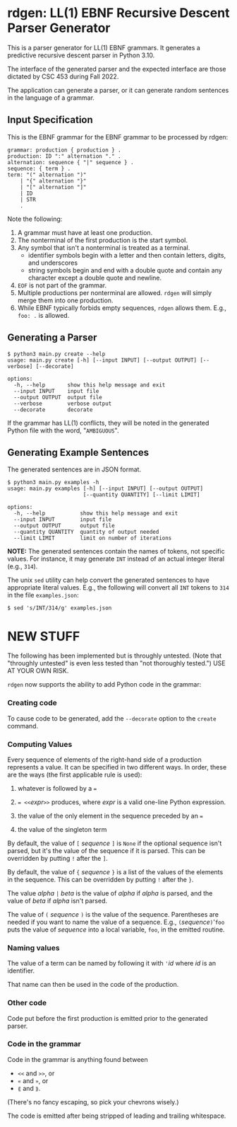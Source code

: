# rdgen: LL(1) EBNF Recursive Descent Parser Generator

This is a parser generator for LL(1) EBNF grammars. It generates a predictive recursive descent parser in Python 3.10.

The interface of the generated parser and the expected interface are those dictated by CSC 453 during Fall 2022.

The application can generate a parser, or it can generate random sentences in the language of a grammar.

## Input Specification

This is the EBNF grammar for the EBNF grammar to be processed by rdgen:

```
grammar: production { production } .
production: ID ":" alternation "." .
alternation: sequence { "|" sequence } .
sequence: { term } .
term: "(" alternation ")"
    | "{" alternation "}"
    | "[" alternation "]"
    | ID
    | STR
    .
```

Note the following:
1. A grammar must have at least one production.
2. The nonterminal of the first production is the start symbol.
3. Any symbol that isn't a nonterminal is treated as a terminal.
   * identifier symbols begin with a letter and then contain letters, digits, and underscores
   * string symbols begin and end with a double quote and contain any character except a double quote and newline.
4. `EOF` is not part of the grammar.
5. Multiple productions per nonterminal are allowed.  `rdgen` will simply merge them into one production.
6. While EBNF typically forbids empty sequences, `rdgen` allows them.  E.g., `foo: .` is allowed.


## Generating a Parser

```
$ python3 main.py create --help
usage: main.py create [-h] [--input INPUT] [--output OUTPUT] [--verbose] [--decorate]

options:
  -h, --help       show this help message and exit
  --input INPUT    input file
  --output OUTPUT  output file
  --verbose        verbose output
  --decorate       decorate
```

If the grammar has LL(1) conflicts, they will be noted in the generated Python file with the word, "`AMBIGUOUS`".

## Generating Example Sentences

The generated sentences are in JSON format.




```
$ python3 main.py examples -h
usage: main.py examples [-h] [--input INPUT] [--output OUTPUT]
                        [--quantity QUANTITY] [--limit LIMIT]

options:
  -h, --help           show this help message and exit
  --input INPUT        input file
  --output OUTPUT      output file
  --quantity QUANTITY  quantity of output needed
  --limit LIMIT        limit on number of iterations
```

**NOTE:** The generated sentences contain the names of tokens, not specific values.  For instance, it may generate `INT` instead of an actual integer literal (e.g., `314`).

The unix `sed` utility can help convert the generated sentences to have appropriate literal values.  E.g., the following will convert all `INT` tokens to `314` in the file `examples.json`:

```
$ sed 's/INT/314/g' examples.json
```

# NEW STUFF

The following has been implemented but is throughly untested.  (Note that "throughly untested" is even less tested than "not thoroughly tested.")  USE AT YOUR OWN RISK.

`rdgen` now supports the ability to add Python code in the grammar:

### Creating code

To cause code to be generated, add the `--decorate` option to the `create` command.  

### Computing Values

Every sequence of elements of the right-hand side of a production represents a value.  It can be specified in two different ways.  In order, these are the ways (the first applicable rule is used):

1. whatever is followed by a `=`

  1. `= <<`*expr*`>>` produces, where *expr* is a valid one-line Python expression.

  2. the value of the only element in the sequence preceded by an `=`

5. the value of the singleton term

By default, the value of `[` *sequence* `]` is `None` if the optional sequence isn't parsed, but it's the value of the sequence if it is parsed.  This can be overridden by putting `!` after the `]`.

By default, the value of `{` *sequence* `}` is a list of the values of the elements in the sequence.  This can be overridden by putting `!` after the `}`.

The value *alpha* `|` *beta* is the value of *alpha* if *alpha* is parsed, and the value of *beta* if *alpha* isn't parsed.

The value of `(` *sequence* `)` is the value of the sequence.  Parentheses are needed if you want to name the value of a sequence.  E.g., `(`*sequence*`)`'`foo` puts the value of *sequence* into a local variable, `foo`, in the emitted routine.

### Naming values

The value of a term can be named by following it with `'`*id* where *id* is an identifier.  

That name can then be used in the code of the production.

### Other code

Code put before the first production is emitted prior to the generated parser.

### Code in the grammar

Code in the grammar is anything found between

*  `<<` and `>>`, or
* `«` and  `»`, or
* `⟪` and `⟫`.

(There's no fancy escaping, so pick your chevrons wisely.)

The code is emitted after being stripped of leading and trailing whitespace.

